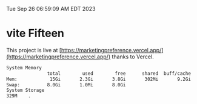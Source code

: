 Tue Sep 26 06:59:09 AM EDT 2023

# vite Fifteen


This project is live at [https://marketingpreference.vercel.app/](https://marketingpreference.vercel.app/) thanks to Vercel.

```bash
System Memory
               total        used        free      shared  buff/cache   available
Mem:            15Gi       2.3Gi       3.8Gi       302Mi       9.2Gi        12Gi
Swap:          8.0Gi       1.0Mi       8.0Gi
System Storage
329M	.
